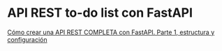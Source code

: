 # API REST to-do list con FastAPI

[Cómo crear una API REST COMPLETA con FastAPI. Parte 1, estructura y configuración](https://cosasdedevs.com/draft/api-rest-fastapi-completa/)